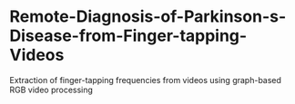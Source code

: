 # Remote-Diagnosis-of-Parkinson-s-Disease-from-Finger-tapping-Videos
Extraction of finger-tapping frequencies from videos using graph-based RGB video processing
